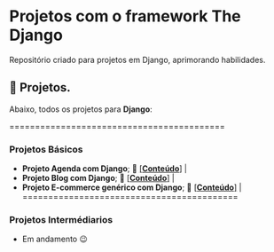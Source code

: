 # Projetos com o framework The Django
Repositório criado para projetos em Django, aprimorando habilidades.


## :bookmark_tabs: Projetos.

Abaixo, todos os projetos para **Django**:

==========================================
### Projetos Básicos
- **Projeto Agenda com Django**;  :file_folder: [[**Conteúdo**]](https://github.com/helsonmatos/django-agenda) |
- **Projeto Blog com Django**;  :file_folder: [[**Conteúdo**]](https://github.com/helsonmatos/django-agenda) |
- **Projeto E-commerce genérico com Django**;  :file_folder: [[**Conteúdo**]](https://github.com/helsonmatos/django-agenda) |
==========================================
### Projetos Intermédiarios

* Em andamento :wink:

